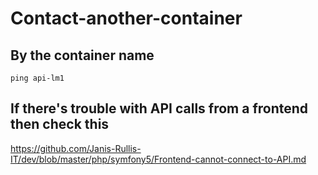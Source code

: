 # Contact-another-container

## By the container name

```
ping api-lm1
```

## If there's trouble with API calls from a frontend then check this

https://github.com/Janis-Rullis-IT/dev/blob/master/php/symfony5/Frontend-cannot-connect-to-API.md

